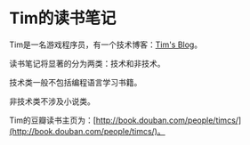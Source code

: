 # Tim的读书笔记
Tim是一名游戏程序员，有一个技术博客：[Tim's Blog](http://wuzhiwei.net)。

读书笔记将显著的分为两类：技术和非技术。

技术类一般不包括编程语言学习书籍。

非技术类不涉及小说类。

Tim的豆瓣读书主页为：[http://book.douban.com/people/timcs/](http://book.douban.com/people/timcs/)。
